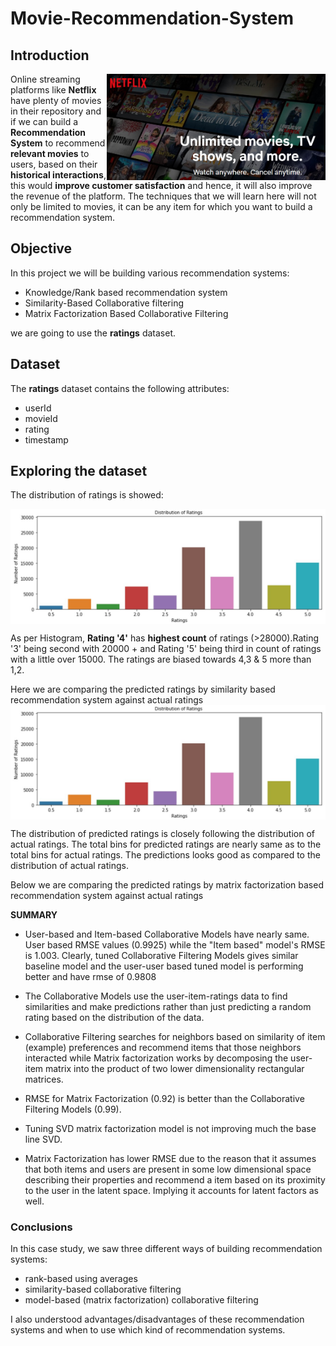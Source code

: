 # Movie-Recommendation-System
## **Introduction**

<img align="right" width="350" src="img/Netflix.jpg">

Online streaming platforms like **Netflix** have plenty of movies in their repository and if we can build a **Recommendation System** to recommend **relevant movies** to users, based on their **historical interactions**, this would **improve customer satisfaction** and hence, it will also improve the revenue of the platform. The techniques that we will learn here will not only be limited to movies, it can be any item for which you want to build a recommendation system.

## **Objective**

In this project we will be building various recommendation systems: 
- Knowledge/Rank based recommendation system
- Similarity-Based Collaborative filtering
- Matrix Factorization Based Collaborative Filtering

we are going to use the **ratings** dataset. 

## **Dataset**

The **ratings** dataset contains the following attributes: 
- userId
- movieId
- rating
- timestamp

## **Exploring the dataset**
The distribution of ratings is showed:

<img align="center" width="650" src="img/Distribution Rating.jpg">

As per Histogram, **Rating '4'** has **highest count** of ratings (>28000).Rating '3' being second with 20000 + and Rating '5' being third in count of ratings with a little over 15000. The ratings are biased towards 4,3 & 5 more than 1,2.

Here we are comparing the predicted ratings by similarity based recommendation system against actual ratings
<img align="center" width="650" src="img/Distribution Rating.jpg">

The distribution of predicted ratings is closely following the distribution of actual ratings. The total bins for predicted ratings are nearly same as to the total bins for actual ratings. The predictions looks good as compared to the distribution of actual ratings.

Below we are comparing the predicted ratings by matrix factorization based recommendation system against actual ratings

**SUMMARY**
- User-based and Item-based Collaborative Models have nearly same. User based RMSE values (0.9925) while the "Item based" model's RMSE is 1.003. Clearly, tuned Collaborative Filtering Models gives similar baseline model and the user-user based tuned model is performing better and have  rmse of 0.9808
 
- The Collaborative Models use the user-item-ratings data to find similarities and make predictions rather than just predicting a random rating based on the distribution of the data. 
 
- Collaborative Filtering searches for neighbors based on similarity of item (example) preferences and recommend items that those neighbors interacted while Matrix factorization works by decomposing the user-item matrix into the product of two lower dimensionality rectangular matrices.
 
- RMSE for Matrix Factorization (0.92) is better than the Collaborative Filtering Models (0.99).

- Tuning SVD matrix factorization model is not improving much the base line SVD. 

- Matrix Factorization has lower RMSE due to the reason that it assumes that both items and users are present in some low dimensional space describing their properties and recommend a item based on its proximity to the user in the latent space. Implying it accounts for latent factors as well.

### **Conclusions**
In this case study, we saw three different ways of building recommendation systems: 
- rank-based using averages
- similarity-based collaborative filtering
- model-based (matrix factorization) collaborative filtering

I also understood advantages/disadvantages of these recommendation systems and when to use which kind of recommendation systems. 
